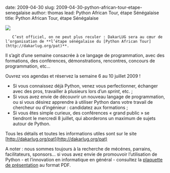 date: 2009-04-30
slug: 2009-04-30-python-african-tour-etape-senegalaise
author: thomas
lead: Python African Tour, étape Sénégalaise
title: Python African Tour, étape Sénégalaise


[![](http://dakarlug.org/blog/wp-content/uploads/2009/04/pat-logo.png)](http://dakarlug.org/blog/wp-content/uploads/2009/04/pat-logo.png)

    
       C’est officiel, on ne peut plus reculer : DakarLUG sera au cœur de l’organisation de **l’étape sénégalaise du [Python African Tour](http://dakarlug.org/pat)**.
Il s’agit d’une semaine consacrée à ce langage de programmation, avec
des formations, des conférences, démonstrations, rencontres, concours
de programmation, etc…

Ouvrez vos agendas et réservez la semaine 6 au 10 juillet 2009 !

*   Si vous connaissez déjà Python, venez vous perfectionner, échanger avec des pros, travailler à plusieurs lors d’un _sprint_, etc. ;
*   Si vous avez envie de découvrir un nouveau langage de
programmation, ou si vous désirez apprendre à utiliser Python dans
votre travail de chercheur ou d’ingénieur : candidatez aux formations ;
*   Si vous êtes simple curieux, des conférences « grand public » se
tiendront le mercredi 8 juillet, qui aborderons un maximum de sujets
autour de Python.

Tous les détails et toutes les informations utiles sont sur le site [http://dakarlug.org/pat](http://dakarlug.org/pat)

A noter : nous sommes toujours à la recherche de mécénes, parrains,
facilitateurs, sponsors… si vous avez envie de promouvoir l’utilisation
de Python - et l’innovation en informatique en général - consultez la [plaquette de présentation](http://dakarlug.org/pat/python-african-tour-senegal.pdf) au format PDF.

    